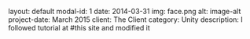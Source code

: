 layout: default
modal-id: 1
date: 2014-03-31
img: face.png
alt: image-alt
project-date: March 2015
client: The Client
category: Unity
description: I followed tutorial at #this site and modified it 